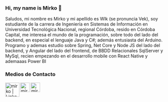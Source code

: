 ### Hi, my name is Mirko 👋


Saludos, mi nombre es Mirko y mi apellido es Wlk (se pronuncia Vek), soy estudiante de la carrera de Ingeniería en Sistemas de Información en Universidad Tecnológica Nacional, regional Córdoba, resido en Córdoba Capital, me interesa el mundo de la programación, sobre todo del lado del backend, en especial el lenguaje Java y C#; además entusiasta del Arduino.
Programo y ademas estudio sobre Spring, Net Core y Node JS del lado del backend, y Angular del lado del frontend, de BBDD Relacionales SqlServer y MySql, recien empezando en el desarrollo mobile con React Native y ademaaas Power BI 

### Medios de Contacto

[<img align="left" alt="mirko | LinkedIn" width="45px" src="https://cdn.jsdelivr.net/npm/simple-icons@4.21.0/icons/linkedin.svg" />][linkedin]
[<img align="left" alt="mirko | LinkedIn" width="30px" src="https://cdn.jsdelivr.net/npm/simple-icons@4.21.0/icons/gmail.svg" />][gmail]
[<img align="left" alt="mirko | LinkedIn" width="30px" src="https://cdn.jsdelivr.net/npm/simple-icons@4.21.0/icons/whatsapp.svg" />][wsp]


[linkedin]: https://www.linkedin.com/in/mirko-wlk-002259195
[gmail]: mailto:mirkoivowlk@gmail.com
[wsp]: https://api.whatsapp.com/send?phone=543517439345
